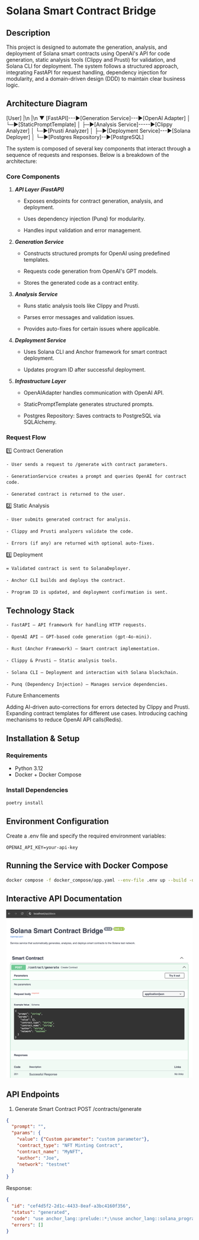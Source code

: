 # Solana Smart Contract Bridge

## Description

This project is designed to automate the generation, analysis, and deployment of Solana smart contracts using OpenAI's API for code generation, static analysis tools (Clippy and Prusti) for validation, and Solana CLI for deployment. The system follows a structured approach, integrating FastAPI for request handling, dependency injection for modularity, and a domain-driven design (DDD) to maintain clear business logic.

## Architecture Diagram

[User]
|\n
|\n
▼
[FastAPI]---▶[Generation Service]---▶[OpenAI Adapter]
          │                       └─▶[StaticPromptTemplate]
          │
          ├─▶[Analysis Service]-----▶[Clippy Analyzer]
          │                       └─▶[Prusti Analyzer]
          │
          ├─▶[Deployment Service]---▶[Solana Deployer]
          │
          └─▶[Postgres Repository]--▶[PostgreSQL]

The system is composed of several key components that interact through a sequence of requests and responses. Below is a breakdown of the architecture:

### Core Components

1. ***API Layer (FastAPI)***

    - Exposes endpoints for contract generation, analysis, and deployment.

    - Uses dependency injection (Punq) for modularity.

    - Handles input validation and error management.

2. ***Generation Service***

    - Constructs structured prompts for OpenAI using predefined templates.

    - Requests code generation from OpenAI's GPT models.

    - Stores the generated code as a contract entity.

3. ***Analysis Service***

    - Runs static analysis tools like Clippy and Prusti.

    - Parses error messages and validation issues.

    - Provides auto-fixes for certain issues where applicable.

4. ***Deployment Service***

    - Uses Solana CLI and Anchor framework for smart contract deployment.

    - Updates program ID after successful deployment.

5. ***Infrastructure Layer***

    - OpenAIAdapter handles communication with OpenAI API.

    - StaticPromptTemplate generates structured prompts.
    
    - Postgres Repository: Saves contracts to PostgreSQL via SQLAlchemy.

### Request Flow

1️⃣ Contract Generation

    - User sends a request to /generate with contract parameters.

    - GenerationService creates a prompt and queries OpenAI for contract code.

    - Generated contract is returned to the user.

2️⃣ Static Analysis

    - User submits generated contract for analysis.

    - Clippy and Prusti analyzers validate the code.

    - Errors (if any) are returned with optional auto-fixes.

3️⃣ Deployment

    = Validated contract is sent to SolanaDeployer.

    - Anchor CLI builds and deploys the contract.

    - Program ID is updated, and deployment confirmation is sent.

## Technology Stack

    - FastAPI – API framework for handling HTTP requests.

    - OpenAI API – GPT-based code generation (gpt-4o-mini).

    - Rust (Anchor Framework) – Smart contract implementation.

    - Clippy & Prusti – Static analysis tools.

    - Solana CLI – Deployment and interaction with Solana blockchain.

    - Punq (Dependency Injection) – Manages service dependencies.

Future Enhancements

Adding AI-driven auto-corrections for errors detected by Clippy and Prusti.
Expanding contract templates for different use cases.
Introducing caching mechanisms to reduce OpenAI API calls(Redis).

## Installation & Setup

### Requirements

- Python 3.12
- Docker + Docker Compose

### Install Dependencies
```bash
poetry install
```

## Environment Configuration

Create a .env file and specify the required environment variables:
```env
OPENAI_API_KEY=your-api-key
```

## Running the Service with Docker Compose
```bash
docker compose -f docker_compose/app.yaml --env-file .env up --build -d
```

## Interactive API Documentation
![alt text](134_api.png)

## API Endpoints
1. Generate Smart Contract
POST /contracts/generate
```json
{
  "prompt": "",
  "params": {
    "value": {"Custom parameter": "custom parameter"},
    "contract_type": "NFT Minting Contract",
    "contract_name": "MyNFT",
    "author": "Joe",
    "network": "testnet"
  }
}

```
Response:
```json
{
  "id": "cef4d5f2-2d1c-4433-8eaf-a3bc4160f356",
  "status": "generated",
  "code": "use anchor_lang::prelude::*;\nuse anchor_lang::solana_program::pubkey::Pubkey;\nuse std::str::FromStr;\ndeclare_id!(\"bf586cbafd73c29266cb72fbba55b5ef\");\n#[program]\npub mod mynft {\n    use super::*;\n    pub fn initialize(ctx: Context<Initialize>, _name: String, _symbol: String) -> Result<()> {\n        let nft_account = &mut ctx.accounts.nft_account;\n        nft_account.name = _name;\n        nft_account.symbol = _symbol;\n        nft_account.mint_count = 0;\n        Ok(())\n    }\n    pub fn mint(ctx: Context<Mint>, _creator: Pubkey) -> Result<()> {\n        let nft_account = &mut ctx.accounts.nft_account;\n        require!(_creator == ctx.accounts.owner.key(), MyError::Unauthorized);\n        require!(nft_account.mint_count < 10000, MyError::MaxSupplyReached);\n        nft_account.mint_count += 1;\n        let new_token = Token::new(_creator, nft_account.mint_count); // Assuming Token struct exists\n        nft_account.tokens.push(new_token);\n        Ok(())\n    }\n    pub fn update_name(ctx: Context<UpdateName>, new_name: String) -> Result<()> {\n        let nft_account = &mut ctx.accounts.nft_account;\n        require!(new_name.len() <= 32, MyError::NameTooLong);\n        nft_account.name = new_name;\n        Ok(())\n    }\n}\n#[derive(Accounts)]\npub struct Initialize<'info> {\n    #[account(init, payer = signer, space = NftAccount::LEN)]\n    pub nft_account: Account<'info, NftAccount>,\n    #[account(mut)]\n    pub signer: Signer<'info>,\n    pub system_program: Program<'info, System>,\n}\n#[derive(Accounts)]\npub struct Mint<'info> {\n    #[account(mut)]\n    pub nft_account: Account<'info, NftAccount>,\n    #[account(mut)]\n    pub owner: Signer<'info>,\n}\n#[derive(Accounts)]\npub struct UpdateName<'info> {\n    #[account(mut)]\n    pub nft_account: Account<'info, NftAccount>,\n}\n#[account]\npub struct NftAccount {\n    pub name: String,\n    pub symbol: String,\n    pub mint_count: u32,\n    pub tokens: Vec<Token>, // Assuming Token struct is defined elsewhere\n}\nimpl NftAccount {\n    const LEN: usize = 8 + 4 + (32 * 3); // Adjust length as per fields\n}\n#[derive(Debug, Clone, Copy, AnchorSerialize, AnchorDeserialize)]\npub struct Token {\n    creator: Pubkey,\n    token_id: u32,\n}\n#[error]\npub enum MyError {\n    #[msg(\"You are not authorized to perform this action.\")]\n    Unauthorized,\n    #[msg(\"Maximum supply of NFTs has been reached.\")]\n    MaxSupplyReached,\n    #[msg(\"The name provided is too long.\")]\n    NameTooLong,\n}\n// Unit tests\n#[cfg(test)]\nmod tests {\n    use super::*;\n    use anchor_lang::prelude::*;\n    use anchor_lang::solana_program::clock::Clock;\n    use anchor_lang::{Key, ToAccountInfo};\n    #[test]\n    fn test_initialize() {\n        // Implement test logic for initializing NftAccount\n    }\n    #[test]\n    fn test_minting() {\n        // Implement test logic for minting NFT\n    }\n    #[test]\n    fn test_update_name() {\n        // Implement test logic for updating NFT name\n    }\n}",
  "errors": []
}
```

